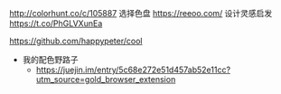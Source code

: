 http://colorhunt.co/c/105887 选择色盘
https://reeoo.com/ 设计灵感启发
https://t.co/PhGLVXunEa

https://github.com/happypeter/cool

- 我的配色野路子
  - https://juejin.im/entry/5c68e272e51d457ab52e11cc?utm_source=gold_browser_extension
